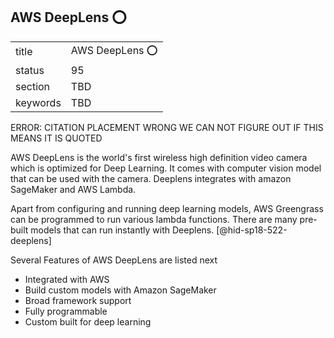## AWS DeepLens :o:


|          |                  |
| -------- | ---------------- |
| title    | AWS DeepLens :o: |
| status   | 95               |
| section  | TBD              |
| keywords | TBD              |




ERROR: CITATION PLACEMENT WRONG WE CAN NOT FIGURE OUT IF THIS MEANS IT
IS QUOTED

AWS DeepLens is the world's first wireless high definition video camera
which is optimized for Deep Learning. It comes with computer vision
model that can be used with the camera. Deeplens integrates with amazon
SageMaker and AWS Lambda.

Apart from configuring and running deep learning models, AWS Greengrass
can be programmed to run various lambda functions. There are many
pre-built models that can run instantly with
Deeplens. [@hid-sp18-522-deeplens]

Several Features of AWS DeepLens are listed next

* Integrated with AWS
* Build custom models with Amazon SageMaker
* Broad framework support
* Fully programmable
* Custom built for deep learning

